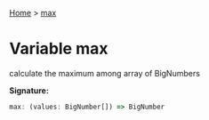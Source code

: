 [Home](../index.md) &gt; [max](./max.md)

# Variable max

calculate the maximum among array of BigNumbers

<b>Signature:</b>

```typescript
max: (values: BigNumber[]) => BigNumber
```
